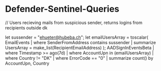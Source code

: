 # Defender-Sentinel-Queries

// Users recieving mails from suspicious sender, returns logins from recipients outside dk

let sussender = "ehueter@hubeba.ch";
let emailUsersArray = toscalar(
    EmailEvents
    | where SenderFromAddress contains sussender
    | summarize UsersArray = make_list(RecipientEmailAddress)
);
AADSignInEventsBeta
| where Timestamp >= ago(7d)
| where AccountUpn in (emailUsersArray)
| where Country != "DK"
| where ErrorCode == "0"
| summarize count() by AccountUpn, Country
